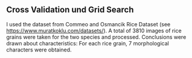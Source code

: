 ## Cross Validation und Grid Search

I used the dataset from Commeo and Osmancik Rice Dataset (see https://www.muratkoklu.com/datasets/). A total of 3810 images of rice grains were taken for the two species and processed. Conclusions were drawn about characteristics: For each rice grain, 7 morphological characters were obtained.
